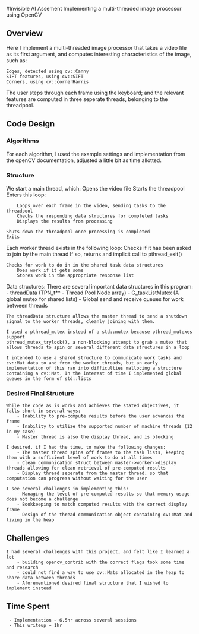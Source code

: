 #Invisible AI Assement
Implementing a multi-threaded image processor using OpenCV

## Overview
Here I implement a multi-threaded image processor that takes a video file as its first argument, and computes interesting characteristics of the image, such as:

	Edges, detected using cv::Canny
	SIFT features, using cv::SIFT
	Corners, using cv::cornerHarris

The user steps through each frame using the keyboard; and the relevant features are computed in three seperate threads, belonging to the threadpool.

## Code Design

### Algorithms
For each algorithm, I used the example settings and implementation from the openCV documentation, adjusted a little bit as time allotted.

### Structure
We start a main thread, which:
	Opens the video file
	Starts the threadpool
	Enters this loop:

		Loops over each frame in the video, sending tasks to the threadpool
		Checks the responding data structures for completed tasks
		Displays the results from processing

	Shuts down the threadpool once processing is completed
	Exits

Each worker thread exists in the following loop:
	Checks if it has been asked to join by the main thread
		If so, returns and implicit call to pthread_exit()

	Checks for work to do in in the shared task data structures
		Does work if it gets some
		Stores work in the appropriate response list


Data structures:
	There are several important data structures in this program:
		- threadData (TPN_t** - Thread Pool Node array)
		- G_taskListMutex (A global mutex for shared lists)
		- Global send and receive queues for work between threads

	The threadData structure allows the master thread to send a shutdown signal to the worker threads, cleanly joining with them.

	I used a pthread_mutex instead of a std::mutex because pthread_mutexes support
	pthread_mutex_trylock(), a non-blocking attempt to grab a mutex that allows threads to spin on several different data structures in a loop

	I intended to use a shared structure to communicate work tasks and cv::Mat data to and from the worker threads, but an early implementation of this ran into difficulties mallocing a structure containing a cv::Mat. In the interest of time I implemented global queues in the form of std::lists

### Desired Final Structure
	While the code as is works and achieves the stated objectives, it falls short in several ways:
		- Inability to pre-compute results before the user advances the frame
		- Inability to utilize the supported number of machine threads (12 in my case)
		- Master thread is also the display thread, and is blocking

	I desired, if I had the time, to make the following changes:
		- The master thread spins off frames to the task lists, keeping them with a sufficient level of work to do at all times
		- Clean communication struct between master->worker->display threads allowing for clean retrieval of pre-computed results
		- Display thread seperate from the master thread, so that computation can progress without waiting for the user

	I see several challenges in implementing this:
		- Managing the level of pre-computed results so that memory usage does not become a challenge
		- Bookkeeping to match computed results with the correct display frame
		- Design of the thread communication object containing cv::Mat and living in the heap

## Challenges
	I had several challenges with this project, and felt like I learned a lot
		- building opencv_contrib with the correct flags took some time and research
		- could not find a way to use cv::Mats allocated in the heap to share data between threads
		- Aforementioned desired final structure that I wished to implement instead

## Time Spent
	 - Implementation ~ 6.5hr across several sessions
	 - This writeup ~ 1hr


